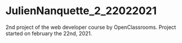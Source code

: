 # JulienNanquette_2_22022021
2nd project of the web developer course by OpenClassrooms.
Project started on february the 22nd, 2021.
